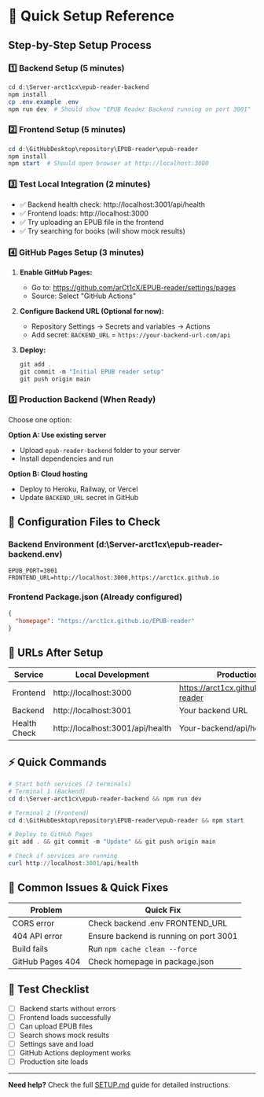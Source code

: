# 🚀 Quick Setup Reference

## Step-by-Step Setup Process

### 1️⃣ Backend Setup (5 minutes)
```powershell
cd d:\Server-arct1cx\epub-reader-backend
npm install
cp .env.example .env
npm run dev  # Should show "EPUB Reader Backend running on port 3001"
```

### 2️⃣ Frontend Setup (5 minutes)
```powershell
cd d:\GitHubDesktop\repository\EPUB-reader\epub-reader
npm install
npm start  # Should open browser at http://localhost:3000
```

### 3️⃣ Test Local Integration (2 minutes)
- ✅ Backend health check: http://localhost:3001/api/health
- ✅ Frontend loads: http://localhost:3000
- ✅ Try uploading an EPUB file in the frontend
- ✅ Try searching for books (will show mock results)

### 4️⃣ GitHub Pages Setup (3 minutes)
1. **Enable GitHub Pages:**
   - Go to: https://github.com/arCt1cX/EPUB-reader/settings/pages
   - Source: Select "GitHub Actions"

2. **Configure Backend URL (Optional for now):**
   - Repository Settings → Secrets and variables → Actions
   - Add secret: `BACKEND_URL` = `https://your-backend-url.com/api`

3. **Deploy:**
   ```powershell
   git add .
   git commit -m "Initial EPUB reader setup"
   git push origin main
   ```

### 5️⃣ Production Backend (When Ready)
Choose one option:

**Option A: Use existing server**
- Upload `epub-reader-backend` folder to your server
- Install dependencies and run

**Option B: Cloud hosting**
- Deploy to Heroku, Railway, or Vercel
- Update `BACKEND_URL` secret in GitHub

## 🔧 Configuration Files to Check

### Backend Environment (d:\Server-arct1cx\epub-reader-backend\.env)
```env
EPUB_PORT=3001
FRONTEND_URL=http://localhost:3000,https://arct1cx.github.io
```

### Frontend Package.json (Already configured)
```json
{
  "homepage": "https://arct1cx.github.io/EPUB-reader"
}
```

## 🎯 URLs After Setup

| Service | Local Development | Production |
|---------|------------------|------------|
| Frontend | http://localhost:3000 | https://arct1cx.github.io/EPUB-reader |
| Backend | http://localhost:3001 | Your backend URL |
| Health Check | http://localhost:3001/api/health | Your-backend/api/health |

## ⚡ Quick Commands

```powershell
# Start both services (2 terminals)
# Terminal 1 (Backend)
cd d:\Server-arct1cx\epub-reader-backend && npm run dev

# Terminal 2 (Frontend)
cd d:\GitHubDesktop\repository\EPUB-reader\epub-reader && npm start

# Deploy to GitHub Pages
git add . && git commit -m "Update" && git push origin main

# Check if services are running
curl http://localhost:3001/api/health
```

## 🚨 Common Issues & Quick Fixes

| Problem | Quick Fix |
|---------|-----------|
| CORS error | Check backend .env FRONTEND_URL |
| 404 API error | Ensure backend is running on port 3001 |
| Build fails | Run `npm cache clean --force` |
| GitHub Pages 404 | Check homepage in package.json |

## 📱 Test Checklist

- [ ] Backend starts without errors
- [ ] Frontend loads successfully
- [ ] Can upload EPUB files
- [ ] Search shows mock results
- [ ] Settings save and load
- [ ] GitHub Actions deployment works
- [ ] Production site loads

---

**Need help?** Check the full [SETUP.md](./SETUP.md) guide for detailed instructions.
